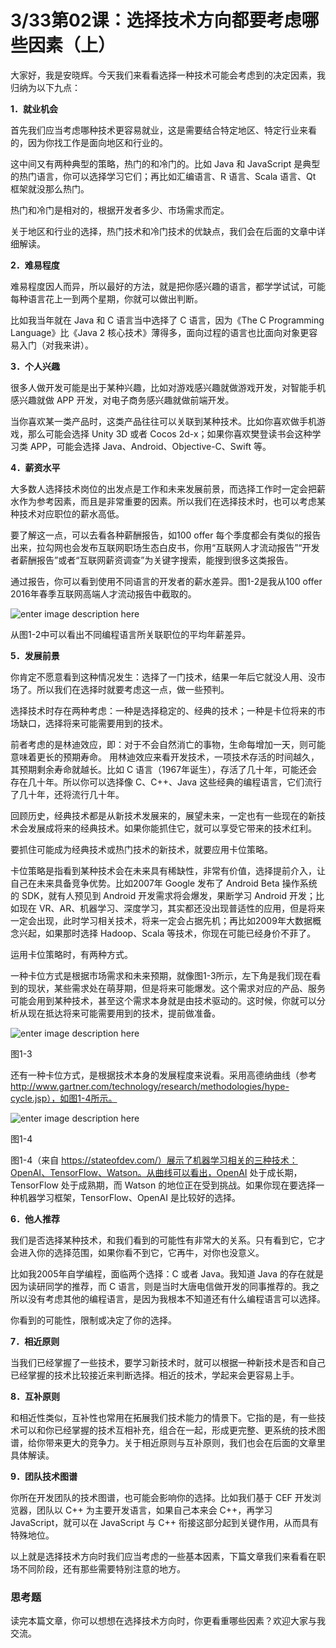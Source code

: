 # 3/33第02课：选择技术方向都要考虑哪些因素（上）

大家好，我是安晓辉。今天我们来看看选择一种技术可能会考虑到的决定因素，我归纳为以下九点：

**1．就业机会**

首先我们应当考虑哪种技术更容易就业，这是需要结合特定地区、特定行业来看的，因为你找工作是面向地区和行业的。

这中间又有两种典型的策略，热门的和冷门的。比如 Java 和 JavaScript 是典型的热门语言，你可以选择学习它们；再比如汇编语言、R 语言、Scala 语言、Qt 框架就没那么热门。

热门和冷门是相对的，根据开发者多少、市场需求而定。

关于地区和行业的选择，热门技术和冷门技术的优缺点，我们会在后面的文章中详细解读。

**2．难易程度**

难易程度因人而异，所以最好的方法，就是把你感兴趣的语言，都学学试试，可能每种语言花上一到两个星期，你就可以做出判断。

比如我当年就在 Java 和 C 语言当中选择了 C 语言，因为《The C Programming Language》比《Java 2 核心技术》薄得多，面向过程的语言也比面向对象更容易入门（对我来讲）。

**3．个人兴趣**

很多人做开发可能是出于某种兴趣，比如对游戏感兴趣就做游戏开发，对智能手机感兴趣就做 APP 开发，对电子商务感兴趣就做前端开发。

当你喜欢某一类产品时，这类产品往往可以关联到某种技术。比如你喜欢做手机游戏，那么可能会选择 Unity 3D 或者 Cocos 2d-x；如果你喜欢樊登读书会这种学习类 APP，可能会选择 Java、Android、Objective-C、Swift 等。

**4．薪资水平**

大多数人选择技术岗位的出发点是工作和未来发展前景，而选择工作时一定会把薪水作为参考因素，而且是非常重要的因素。所以我们在选择技术时，也可以考虑某种技术对应职位的薪水高低。

要了解这一点，可以去看各种薪酬报告，如100 offer 每个季度都会有类似的报告出来，拉勾网也会发布互联网职场生态白皮书，你用“互联网人才流动报告”“开发者薪酬报告”或者“互联网薪资调查”为关键字搜索，能搜到很多这类报告。

通过报告，你可以看到使用不同语言的开发者的薪水差异。图1-2是我从100 offer 2016年春季互联网高端人才流动报告中截取的。

![enter image description here](http://images.gitbook.cn/84928d80-e63d-11e7-90e6-7d6fd5e64f05)

从图1-2中可以看出不同编程语言所关联职位的平均年薪差异。

**5．发展前景**

你肯定不愿意看到这种情况发生：选择了一门技术，结果一年后它就没人用、没市场了。所以我们在选择时就要考虑这一点，做一些预判。

选择技术时存在两种考虑：一种是选择稳定的、经典的技术；一种是卡位将来的市场缺口，选择将来可能需要用到的技术。

前者考虑的是林迪效应，即：对于不会自然消亡的事物，生命每增加一天，则可能意味着更长的预期寿命。 用林迪效应来看开发技术，一项技术存活的时间越久，其预期剩余寿命就越长。比如 C 语言（1967年诞生），存活了几十年，可能还会存在几十年。所以你可以选择像 C、C++、Java 这些经典的编程语言，它们流行了几十年，还将流行几十年。

回顾历史，经典技术都是从新技术发展来的，展望未来，一定也有一些现在的新技术会发展成将来的经典技术。如果你能抓住它，就可以享受它带来的技术红利。

要抓住可能成为经典技术或热门技术的新技术，就要应用卡位策略。

卡位策略是指看到某种技术会在未来具有稀缺性，非常有价值，选择提前介入，让自己在未来具备竞争优势。比如2007年 Google 发布了 Android Beta 操作系统的 SDK，就有人预见到 Android 开发需求将会爆发，果断学习 Android 开发；比如现在 VR、AR、机器学习、深度学习，其实都还没出现普适性的应用，但是将来一定会出现，此时学习相关技术，将来一定会占据先机；再比如2009年大数据概念兴起，如果那时选择 Hadoop、Scala 等技术，你现在可能已经身价不菲了。

运用卡位策略时，有两种方式。

一种卡位方式是根据市场需求和未来预期，就像图1-3所示，左下角是我们现在看到的现状，某些需求处在萌芽期，但是将来可能爆发。这个需求对应的产品、服务可能会用到某种技术，甚至这个需求本身就是由技术驱动的。这时候，你就可以分析从现在抵达将来可能需要用到的技术，提前做准备。

![enter image description here](http://images.gitbook.cn/99304340-e63d-11e7-aacf-d3d704fa6be8)

图1-3

还有一种卡位方式，是根据技术本身的发展程度来说看。采用高德纳曲线（参考 http://www.gartner.com/technology/research/methodologies/hype-cycle.jsp），如图1-4所示。

![enter image description here](http://images.gitbook.cn/a67a35b0-e63d-11e7-aacf-d3d704fa6be8)

图1-4

图1-4（来自 https://stateofdev.com/）展示了机器学习相关的三种技术：OpenAI、TensorFlow、Watson。从曲线可以看出，OpenAI 处于成长期，TensorFlow 处于成熟期，而 Watson 的地位正在受到挑战。如果你现在要选择一种机器学习框架，TensorFlow、OpenAI 是比较好的选择。

**6．他人推荐**

我们是否选择某种技术，和我们看到的可能性有非常大的关系。只有看到它，它才会进入你的选择范围，如果你看不到它，它再牛，对你也没意义。

比如我2005年自学编程，面临两个选择：C 或者 Java。我知道 Java 的存在就是因为读研同学的推荐，而 C 语言，则是当时大唐电信做开发的同事推荐的。我之所以没有考虑其他的编程语言，是因为我根本不知道还有什么编程语言可以选择。

你看到的可能性，限制或决定了你的选择。

**7．相近原则**

当我们已经掌握了一些技术，要学习新技术时，就可以根据一种新技术是否和自己已经掌握的技术比较接近来判断选择。相近的技术，学起来会更容易上手。

**8．互补原则**

和相近性类似，互补性也常用在拓展我们技术能力的情景下。它指的是，有一些技术可以和你已经掌握的技术互相补充，组合在一起，形成更完整、更系统的技术图谱，给你带来更大的竞争力。关于相近原则与互补原则，我们也会在后面的文章里具体解读。

**9．团队技术图谱**

你所在开发团队的技术图谱，也可能会影响你的选择。比如我们基于 CEF 开发浏览器，团队以 C++ 为主要开发语言，如果自己本来会 C++，再学习 JavaScript，就可以在 JavaScript 与 C++ 衔接这部分起到关键作用，从而具有特殊地位。

以上就是选择技术方向时我们应当考虑的一些基本因素，下篇文章我们来看看在职场不同阶段，还有那些需要特别注意的地方。

### 思考题

读完本篇文章，你可以想想在选择技术方向时，你更看重哪些因素？欢迎大家与我交流。